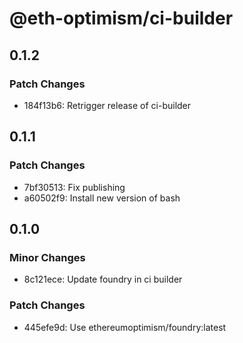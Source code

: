 # @eth-optimism/ci-builder

## 0.1.2

### Patch Changes

- 184f13b6: Retrigger release of ci-builder

## 0.1.1

### Patch Changes

- 7bf30513: Fix publishing
- a60502f9: Install new version of bash

## 0.1.0

### Minor Changes

- 8c121ece: Update foundry in ci builder

### Patch Changes

- 445efe9d: Use ethereumoptimism/foundry:latest
